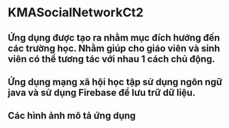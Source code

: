 # KMASocialNetworkCt2
## Ứng dụng được tạo ra nhằm mục đích hướng đến các trường học. Nhằm giúp cho giáo viên và sinh viên có thể tương tác với nhau 1 cách chủ động.
## Ứng dụng mạng xã hội học tập sử dụng ngôn ngữ java và sử dụng Firebase để lưu trữ dữ liệu.
## Các hình ảnh mô tả ứng dụng
